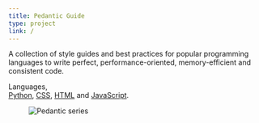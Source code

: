 ```yaml
---
title: Pedantic Guide
type: project
link: /
---
```


A collection of style guides and best practices for popular programming languages
to write perfect, performance-oriented, memory-efficient and consistent code.

<p>Languages,<br><a href="http://pedantic-python.readme.io/">Python</a>, <a href="http://pedantic-css.readme.io/">CSS</a>, <a href="http://pedantic-html.readme.io/">HTML</a> and <a href="http://pedantic-js.readme.io/">JavaScript</a>.</p>

<figure>
    <img src="http://res.cloudinary.com/dw9fem4ki/image/upload/v1418549469/pedantic_asnj0p.png" alt="Pedantic series" style="margin-bottom: -1.5em;">
</figure>
